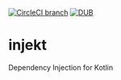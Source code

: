 [![CircleCI branch](https://img.shields.io/circleci/project/kohesive/injekt/master.svg)](https://circleci.com/gh/kohesive/injekt/tree/master) [![DUB](https://img.shields.io/dub/l/vibe-d.svg)](https://github.com/mplatvoet/kovenant/blob/master/LICENSE)


# injekt
Dependency Injection for Kotlin
